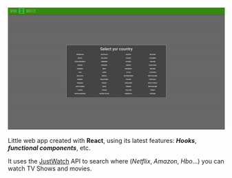 [![alt text](https://raw.githubusercontent.com/Kelsier90/Where-Watch/master/example.gif "Demo")](https://kelsier90.github.io/Where-Watch/)

Little web app created with **React**, using its latest features: **_Hooks_**, **_functional components_**, etc.

It uses the [JustWatch](https://www.justwatch.com/) API to search where (*Netflix*, *Amazon*, *Hbo*...) you can watch TV Shows and movies.
